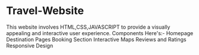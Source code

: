 # Travel-Website

This website involves HTML,CSS,JAVASCRIPT to provide a visually appealing and interactive user experience.
Components Here's:-
Homepage
Destination Pages
Booking Section
Interactive Maps
Reviews and Ratings
Responsive Design
